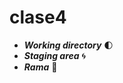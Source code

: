# clase4
- **_Working directory_** :first_quarter_moon:
- **_Staging area_** 	:cyclone:
- **_Rama_** :star2:
